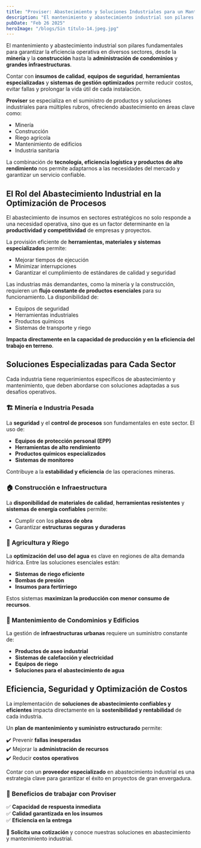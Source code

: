```yaml
---
title: "Proviser: Abastecimiento y Soluciones Industriales para un Mantenimiento Eficiente"
description: "El mantenimiento y abastecimiento industrial son pilares fundamentales para garantizar la eficiencia operativa en diversos sectores, desde la minería y la construcción hasta la administración de condominios y grandes infraestructuras."
pubDate: "Feb 26 2025"
heroImage: "/blogs/Sin título-14.jpeg.jpg"
---
```


El mantenimiento y abastecimiento industrial son pilares fundamentales para garantizar la eficiencia operativa en diversos sectores, desde la **minería** y la **construcción** hasta la **administración de condominios** y **grandes infraestructuras**.

Contar con **insumos de calidad**, **equipos de seguridad**, **herramientas especializadas** y **sistemas de gestión optimizados** permite reducir costos, evitar fallas y prolongar la vida útil de cada instalación.

**Proviser** se especializa en el suministro de productos y soluciones industriales para múltiples rubros, ofreciendo abastecimiento en áreas clave como:

-   Minería
-   Construcción
-   Riego agrícola
-   Mantenimiento de edificios
-   Industria sanitaria

La combinación de **tecnología, eficiencia logística y productos de alto rendimiento** nos permite adaptarnos a las necesidades del mercado y garantizar un servicio confiable.

## El Rol del Abastecimiento Industrial en la Optimización de Procesos

El abastecimiento de insumos en sectores estratégicos no solo responde a una necesidad operativa, sino que es un factor determinante en la **productividad y competitividad** de empresas y proyectos.

La provisión eficiente de **herramientas, materiales y sistemas especializados** permite:

-   Mejorar tiempos de ejecución
-   Minimizar interrupciones
-   Garantizar el cumplimiento de estándares de calidad y seguridad

Las industrias más demandantes, como la minería y la construcción, requieren un **flujo constante de productos esenciales** para su funcionamiento. La disponibilidad de:

-   Equipos de seguridad
-   Herramientas industriales
-   Productos químicos
-   Sistemas de transporte y riego

**Impacta directamente en la capacidad de producción y en la eficiencia del trabajo en terreno**.

## Soluciones Especializadas para Cada Sector

Cada industria tiene requerimientos específicos de abastecimiento y mantenimiento, que deben abordarse con soluciones adaptadas a sus desafíos operativos.

### 🏗️ Minería e Industria Pesada

La **seguridad** y el **control de procesos** son fundamentales en este sector. El uso de:

-   **Equipos de protección personal (EPP)**
-   **Herramientas de alto rendimiento**
-   **Productos químicos especializados**
-   **Sistemas de monitoreo**

Contribuye a la **estabilidad y eficiencia** de las operaciones mineras.

### 🏠 Construcción e Infraestructura

La **disponibilidad de materiales de calidad**, **herramientas resistentes** y **sistemas de energía confiables** permite:

-   Cumplir con los **plazos de obra**
-   Garantizar **estructuras seguras y duraderas**

### 🌱 Agricultura y Riego

La **optimización del uso del agua** es clave en regiones de alta demanda hídrica. Entre las soluciones esenciales están:

-   **Sistemas de riego eficiente**
-   **Bombas de presión**
-   **Insumos para fertirriego**

Estos sistemas **maximizan la producción con menor consumo de recursos**.

### 🏢 Mantenimiento de Condominios y Edificios

La gestión de **infraestructuras urbanas** requiere un suministro constante de:

-   **Productos de aseo industrial**
-   **Sistemas de calefacción y electricidad**
-   **Equipos de riego**
-   **Soluciones para el abastecimiento de agua**

## Eficiencia, Seguridad y Optimización de Costos

La implementación de **soluciones de abastecimiento confiables y eficientes** impacta directamente en la **sostenibilidad y rentabilidad** de cada industria.

Un **plan de mantenimiento y suministro estructurado** permite:

✔️ Prevenir **fallas inesperadas**  
✔️ Mejorar la **administración de recursos**  
✔️ Reducir **costos operativos**

Contar con un **proveedor especializado** en abastecimiento industrial es una estrategia clave para garantizar el éxito en proyectos de gran envergadura.

### 🔹 **Beneficios de trabajar con Proviser**

✅ **Capacidad de respuesta inmediata**  
✅ **Calidad garantizada en los insumos**  
✅ **Eficiencia en la entrega**

**📩 Solicita una cotización** y conoce nuestras soluciones en abastecimiento y mantenimiento industrial.
